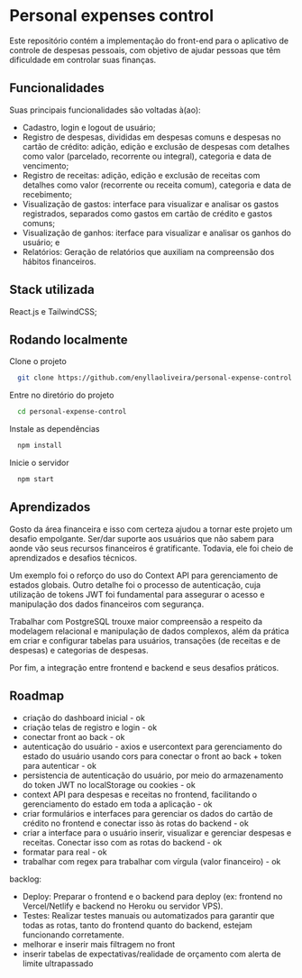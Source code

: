 # Personal expenses control

Este repositório contém a implementação do front-end para o aplicativo de controle de despesas pessoais, com objetivo de ajudar pessoas que têm dificuldade em controlar suas finanças.


## Funcionalidades

Suas principais funcionalidades são voltadas à(ao):

- Cadastro, login e logout de usuário; 
- Registro de despesas, divididas em despesas comuns e despesas no cartão de crédito: adição, edição e exclusão de despesas com detalhes como valor (parcelado, recorrente ou integral), categoria e data de vencimento; 
- Registro de receitas: adição, edição e exclusão de receitas com detalhes como valor (recorrente ou receita comum), categoria e data de recebimento;
- Visualização de gastos: interface para visualizar e analisar os gastos registrados, separados como gastos em cartão de crédito e gastos comuns;
- Visualização de ganhos: iterface para visualizar e analisar os ganhos do usuário; e
- Relatórios: Geração de relatórios que auxiliam na compreensão dos hábitos financeiros.

## Stack utilizada

React.js e TailwindCSS;

## Rodando localmente

Clone o projeto

```bash
  git clone https://github.com/enyllaoliveira/personal-expense-control.git
```

Entre no diretório do projeto

```bash
  cd personal-expense-control
```

Instale as dependências

```bash
  npm install
```

Inicie o servidor

```bash
  npm start
```

## Aprendizados

Gosto da área financeira e isso com certeza ajudou a tornar este projeto um desafio empolgante. Ser/dar suporte aos usuários que não sabem para aonde vão seus recursos financeiros é gratificante. Todavia, ele foi cheio de aprendizados e desafios técnicos.

Um exemplo foi o reforço do uso do Context API para gerenciamento de estados globais. Outro detalhe foi o processo de autenticação, cuja utilização de tokens JWT foi fundamental para assegurar o acesso e manipulação dos dados financeiros com segurança.

Trabalhar com PostgreSQL trouxe maior compreensão a respeito da modelagem relacional e manipulação de dados complexos, além da prática em criar e configurar tabelas para usuários, transações (de receitas e de despesas) e categorias de despesas.

Por fim, a integração entre frontend e backend e seus desafios práticos.


## Roadmap

- criação do dashboard inicial - ok 
- criação telas de registro e login - ok
- conectar front ao back - ok
- autenticação do usuário - axios e usercontext para gerenciamento do estado do usuário usando cors para conectar o front ao back + token para autenticar - ok
- persistencia de autenticação do usuário, por meio do armazenamento do token JWT no localStorage ou cookies - ok
- context API para despesas e receitas no frontend, facilitando o gerenciamento do estado em toda a aplicação - ok
- criar formulários e interfaces para gerenciar os dados do cartão de crédito no frontend e conectar isso às rotas do backend - ok
- criar a interface para o usuário inserir, visualizar e gerenciar despesas e receitas. Conectar isso com as rotas do backend - ok
- formatar para real - ok
- trabalhar com regex para trabalhar com vírgula (valor financeiro) - ok

backlog:
- Deploy: Preparar o frontend e o backend para deploy (ex: frontend no Vercel/Netlify e backend no Heroku ou servidor VPS).
- Testes: Realizar testes manuais ou automatizados para garantir que todas as rotas, tanto do frontend quanto do backend, estejam funcionando corretamente.
- melhorar e inserir mais filtragem no front
- inserir tabelas de expectativas/realidade de orçamento com alerta de limite ultrapassado
